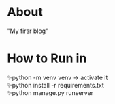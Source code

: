 # About
  "My firsr blog"

# How to Run in
  ✨python -m venv venv -> activate it\
  ✨python install -r requirements.txt\
  ✨python manage.py runserver
